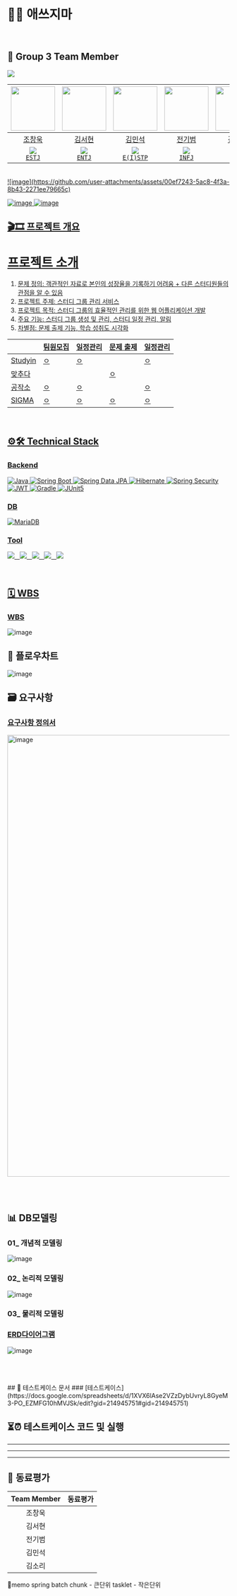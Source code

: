 # 🍚🍴 애쓰지마
<br>

## 💮 Group 3 Team Member 

<a href="https://github.com/Spring-Cooler/.github/wiki">
<img src="https://img.shields.io/badge/SIGMA HR-00BC8E.svg?style=flat-square&logo=github&logoColor=white"/>
 
| <img src="https://github.com/user-attachments/assets/00ef7243-5ac8-4f3a-8b43-2271ee79665c" height=100/> | <img src="https://github.com/user-attachments/assets/3459263f-3864-4d69-a427-1578eaa984ce" height=100/> | <img src="https://github.com/3-Minutes-Query/choleeTest/assets/102345450/1046b24a-5d40-4dc1-a747-cb65f20dc764" height=100/> | <img src="https://cdxarchivephoto.s3.ap-northeast-2.amazonaws.com/1703686603541_58d5c7fd-e64b-4170-91af-d63595a509ae_3472461044721736753_20230104013918209.jpeg" height=100 width=100/> | <img src="https://github.com/user-attachments/assets/8bdf1acd-d774-426f-8257-d28bd1e37056" height=100/> |
| :----------------------------------------------------------: | :----------------------------------------------------------: | :----------------------------------------------------------: | :----------------------------------------------------------: | :----------------------------------------------------------: |
|                            조창욱                            |                            김서현                            |                            김민석                            |                            전기범                            |                            김소리                            |
| [<img src="https://img.shields.io/badge/Github-Link-181717?logo=Github">](https://github.com/Chochanguk) <br>` ESTJ `| [<img src="https://img.shields.io/badge/Github-Link-181717?logo=Github">](https://github.com/sksmsdlskgus) <br>` ENTJ `| [<img src="https://img.shields.io/badge/Github-Link-181717?logo=Github">](https://github.com/minseokKim6823) <br>` E(I)STP `| [<img src="https://img.shields.io/badge/Github-Link-181717?logo=Github">](https://github.com/woodart8) <br>` INFJ `| [<img src="https://img.shields.io/badge/Github-Link-181717?logo=Github">](https://github.com/mojeeeeong) <br>` INFJ `|

<br>
![image](https://github.com/user-attachments/assets/00ef7243-5ac8-4f3a-8b43-2271ee79665c)

![image](https://github.com/user-attachments/assets/8bdf1acd-d774-426f-8257-d28bd1e37056)
![image](https://github.com/user-attachments/assets/3459263f-3864-4d69-a427-1578eaa984ce)


## 🎬🎞️ 프로젝트 개요 

# 프로젝트 소개
1. 문제 정의: 객관적인 자료로 본인의 성장율을 기록하기 어려움 + 다른 스터디원들의 관점을 알 수 있음
2. 프로젝트 주제: 스터디 그룹 관리 서비스
3. 프로젝트 목적: 스터디 그룹의 효율적인 관리를 위한 웹 어플리케이션 개발
4. 주요 기능: 스터디 그룹 생성 및 관리, 스터디 일정 관리, 알림
5. 차별점:  문제 출제 기능, 학습 성취도 시각화

|         | 팀원모집 | 일정관리 | 문제 출제 | 일정관리 |
| ------- | ---- | ---- | ----- | ---- |
| Studyin | ㅇ    | ㅇ    |       | ㅇ    |
| 맞추다     |      |      | ㅇ     |      |
| 공작소     | ㅇ    | ㅇ    |       | ㅇ    |
| SIGMA   | ㅇ    | ㅇ    | ㅇ     | ㅇ    |

<br>

## ⚙️🛠️ Technical Stack
<!--### Frontend

/*![Vue 3](https://img.shields.io/badge/Vue_3-4FC08D.svg?&logo=vue.js&logoColor=white)
![JavaScript](https://img.shields.io/badge/JavaScript-F7DF1E.svg?&logo=javascript&logoColor=black)
![HTML](https://img.shields.io/badge/HTML-E34F26?logo=html5&logoColor=white)
![CSS](https://img.shields.io/badge/CSS-1572B6?logo=css3&logoColor=white)
![Bootstrap](https://img.shields.io/badge/Bootstrap_5-563D7C?logo=bootstrap&logoColor=white)

-->
### Backend

![Java](https://img.shields.io/badge/Java-17-007396.svg?&logo=java&color=red)
![Spring Boot](https://img.shields.io/badge/Spring_Boot-3-6DB33F.svg?&logo=spring-boot&color=lightgreen)
![Spring Data JPA](https://img.shields.io/badge/Spring_Data_JPA-6DB33F.svg?&logo=spring-data-JPA)
![Hibernate](https://img.shields.io/badge/Hibernate-59666C.svg?&logo=hibernate)
![Spring Security](https://img.shields.io/badge/Spring_Security-6DB33F.svg?&logo=spring-security&logoColor=white)
![JWT](https://img.shields.io/badge/JWT-000000.svg?&logo=json-web-token&logoColor=white)
![Gradle](https://img.shields.io/badge/Gradle-02303A.svg?&logo=gradle)
![JUnit5](https://img.shields.io/badge/JUnit5-25A162.svg?&logo=junit5&logoColor=white&color=green)

### DB
<!--![Ubuntu](https://img.shields.io/badge/Ubuntu-E95420.svg?&logo=ubuntu&logoColor=white)-->
![MariaDB](https://img.shields.io/badge/MariaDB-003545.svg?&logo=mariadb)
<!--!![Redis](https://img.shields.io/badge/Redis-DC382D.svg?&logo=redis&logoColor=white)-->


<!--!### DevOps

![Jenkins](https://img.shields.io/badge/Jenkins-D24939.svg?&logo=jenkins&color=lightgrey)
![Docker](https://img.shields.io/badge/Docker-2496ED.svg?&logo=docker&logoColor=white)
![Kubernetes](https://img.shields.io/badge/Kubernetes-326CE5.svg?&logo=kubernetes&logoColor=white)
![Jasypt](https://img.shields.io/badge/Jasypt-0045B9?logo=Jasypt&logoColor=white)-->

### Tool
<img src="https://img.shields.io/badge/GitHub-181717?style=flat-square&logo=GitHub&logoColor=white"> &nbsp; <img src="https://img.shields.io/badge/ERD%20cloud-%230000FF.svg?style=flat&logo=erlang&logoColor=white"> &nbsp; <img src="https://img.shields.io/badge/DA%23-0B6121.svg?style=flat&logo=draw.io&logoColor=white"> &nbsp; <img src="https://img.shields.io/badge/Linux-FCC624?style=flat&logo=linux&logoColor=black"> &nbsp; <img src="https://img.shields.io/badge/Ubuntu-E95420?style=flat&logo=Ubuntu&logoColor=white">

<br>

## 🗓️ WBS
### [WBS](https://docs.google.com/spreadsheets/d/1XVX6lAse2VZzDybUvryL8GyeM3-PO_EZMFG10hMVJSk/edit?gid=1079017783#gid=1079017783)
<img  alt="image" src="">


<br>

## 🔀 플로우차트 
![image]()


## 🗃️ 요구사항
### [요구사항 정의서](https://docs.google.com/spreadsheets/d/1XVX6lAse2VZzDybUvryL8GyeM3-PO_EZMFG10hMVJSk/edit?gid=0#gid=0)
<img width="1000" heigth = "500" alt="image" src="">


<br><br>
## 📊 DB모델링
### 01_ 개념적 모델링
![image]()


### 02_ 논리적 모델링

![image]()


### 03_ 물리적 모델링
### [ERD다이어그램]()
![image]()

<br>




<br>

<br>
## 📑 테스트케이스 문서
### [테스트케이스](https://docs.google.com/spreadsheets/d/1XVX6lAse2VZzDybUvryL8GyeM3-PO_EZMFG10hMVJSk/edit?gid=214945751#gid=214945751)
<br>

 ## ⏳⏰ 테스트케이스 코드 및 실행
 

</details>

---

---



---



## 📜 동료평가

|Team Member| 동료평가 |
| :--------------------------------------: | ------ |
|  조창욱  |  |
|  김서현  |  |
|  전기범  |  |
|  김민석  |  |
|  김소리  |  |


📝memo
spring batch 
chunk - 큰단위
tasklet - 작은단위
